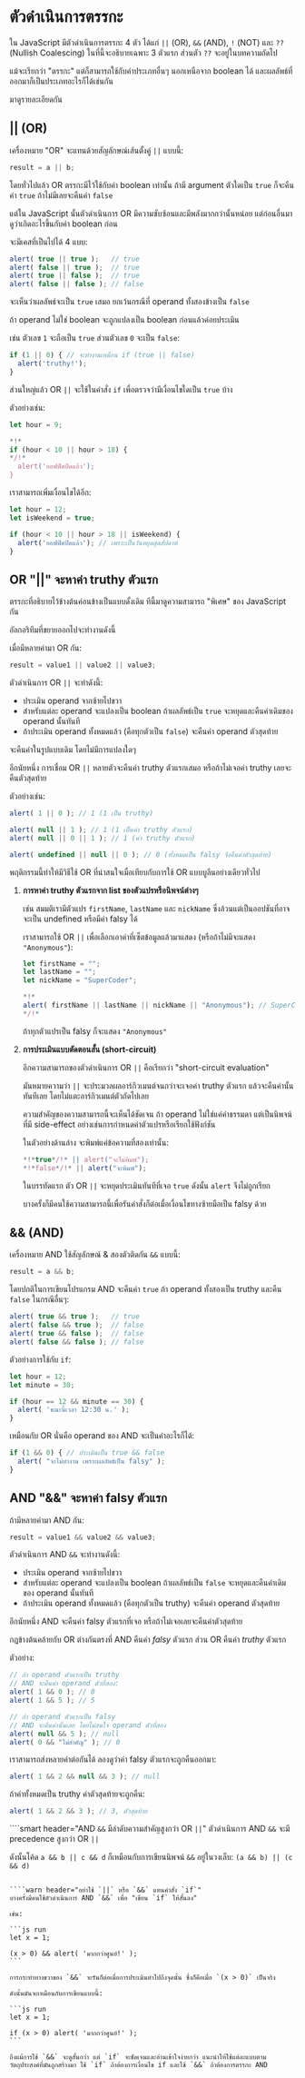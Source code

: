 # ตัวดำเนินการตรรกะ 

ใน JavaScript มีตัวดำเนินการตรรกะ 4 ตัว ได้แก่ `||` (OR), `&&` (AND), `!` (NOT) และ `??` (Nullish Coalescing) ในที่นี้จะอธิบายเฉพาะ 3 ตัวแรก ส่วนตัว `??` จะอยู่ในบทความถัดไป

แม้จะเรียกว่า "ตรรกะ" แต่ก็สามารถใช้กับค่าประเภทอื่นๆ นอกเหนือจาก boolean ได้ และผลลัพธ์ที่ออกมาก็เป็นประเภทอะไรก็ได้เช่นกัน

มาดูรายละเอียดกัน

## || (OR)

เครื่องหมาย "OR" จะแทนด้วยสัญลักษณ์เส้นตั้งคู่ `||` แบบนี้:

```js
result = a || b;
```

โดยทั่วไปแล้ว OR ตรรกะมีไว้ใช้กับค่า boolean เท่านั้น ถ้ามี argument ตัวใดเป็น `true` ก็จะคืนค่า `true` ถ้าไม่มีเลยจะคืนค่า `false`

แต่ใน JavaScript นั้นตัวดำเนินการ OR มีความซับซ้อนและมีพลังมากกว่านั้นหน่อย แต่ก่อนอื่นมาดูว่าเกิดอะไรขึ้นกับค่า boolean ก่อน

จะมีเคสที่เป็นไปได้ 4 แบบ:

```js run
alert( true || true );   // true
alert( false || true );  // true
alert( true || false );  // true
alert( false || false ); // false  
```

จะเห็นว่าผลลัพธ์จะเป็น `true` เสมอ ยกเว้นกรณีที่ operand ทั้งสองข้างเป็น `false`

ถ้า operand ไม่ใช่ boolean จะถูกแปลงเป็น boolean ก่อนแล้วค่อยประเมิน

เช่น ตัวเลข `1` จะถือเป็น `true` ส่วนตัวเลข `0` จะเป็น `false`:

```js run
if (1 || 0) { // จะทำงานเหมือน if (true || false)
  alert('truthy!');
}
```

ส่วนใหญ่แล้ว OR `||` จะใช้ในคำสั่ง `if` เพื่อตรวจว่ามีเงื่อนไขใดเป็น `true` บ้าง

ตัวอย่างเช่น:

```js run
let hour = 9;

*!*
if (hour < 10 || hour > 18) {
*/!*
  alert('ออฟฟิศปิดแล้ว');  
}
```

เราสามารถเพิ่มเงื่อนไขได้อีก:

```js run
let hour = 12;
let isWeekend = true;

if (hour < 10 || hour > 18 || isWeekend) {
  alert('ออฟฟิศปิดแล้ว'); // เพราะเป็นวันหยุดสุดสัปดาห์  
}
```

## OR "||" จะหาค่า truthy ตัวแรก

ตรรกะที่อธิบายไว้ข้างต้นค่อนข้างเป็นแบบดั้งเดิม ทีนี้มาดูความสามารถ "พิเศษ" ของ JavaScript กัน

อัลกอริทึมที่ขยายออกไปจะทำงานดังนี้

เมื่อมีหลายค่ามา OR กัน:

```js
result = value1 || value2 || value3;
```

ตัวดำเนินการ OR `||` จะทำดังนี้:

- ประเมิน operand จากซ้ายไปขวา
- สำหรับแต่ละ operand จะแปลงเป็น boolean ถ้าผลลัพธ์เป็น `true` จะหยุดและคืนค่าเดิมของ operand นั้นทันที
- ถ้าประเมิน operand ทั้งหมดแล้ว (คือทุกตัวเป็น `false`) จะคืนค่า operand ตัวสุดท้าย

จะคืนค่าในรูปแบบเดิม โดยไม่มีการแปลงใดๆ

อีกนัยหนึ่ง การเชื่อม OR `||` หลายตัวจะคืนค่า truthy ตัวแรกเสมอ หรือถ้าไม่เจอค่า truthy เลยจะคืนตัวสุดท้าย

ตัวอย่างเช่น:

```js run
alert( 1 || 0 ); // 1 (1 เป็น truthy)

alert( null || 1 ); // 1 (1 เป็นค่า truthy ตัวแรก)
alert( null || 0 || 1 ); // 1 (ค่า truthy ตัวแรก)

alert( undefined || null || 0 ); // 0 (ทั้งหมดเป็น falsy จึงคืนค่าตัวสุดท้าย)
```

พฤติกรรมนี้ทำให้มีวิธีใช้ OR ที่น่าสนใจเมื่อเทียบกับการใช้ OR แบบบูลีนอย่างเดียวทั่วไป

1. **การหาค่า truthy ตัวแรกจาก list ของตัวแปรหรือนิพจน์ต่างๆ**

   เช่น สมมติเรามีตัวแปร `firstName`, `lastName` และ `nickName` ซึ่งล้วนแต่เป็นออปชันที่อาจจะเป็น undefined หรือมีค่า falsy ได้

   เราสามารถใช้ OR `||` เพื่อเลือกเอาค่าที่เซ็ตข้อมูลแล้วมาแสดง (หรือถ้าไม่มีจะแสดง `"Anonymous"`):

   ```js run
   let firstName = "";
   let lastName = "";
   let nickName = "SuperCoder";

   *!*
   alert( firstName || lastName || nickName || "Anonymous"); // SuperCoder
   */!*
   ```

   ถ้าทุกตัวแปรเป็น falsy ก็จะแสดง `"Anonymous"`

2. **การประเมินแบบตัดตอนสั้น (short-circuit)**

   อีกความสามารถของตัวดำเนินการ OR `||` คือเรียกว่า "short-circuit evaluation" 
   
   มันหมายความว่า `||` จะประมวลผลอาร์กิวเมนต์จนกว่าจะเจอค่า truthy ตัวแรก แล้วจะคืนค่านั้นทันทีเลย โดยไม่แตะอาร์กิวเมนต์ตัวถัดไปเลย

   ความสำคัญของความสามารถนี้จะเห็นได้ชัดเจน ถ้า operand ไม่ใช่แค่ค่าธรรมดา แต่เป็นนิพจน์ที่มี side-effect อย่างเช่นการกำหนดค่าตัวแปรหรือเรียกใช้ฟังก์ชัน

   ในตัวอย่างด้านล่าง จะพิมพ์แค่ข้อความที่สองเท่านั้น:
   
   ```js run no-beautify
   *!*true*/!* || alert("จะไม่พิมพ์");
   *!*false*/!* || alert("จะพิมพ์");
   ```

   ในบรรทัดแรก ตัว OR `||` จะหยุดประเมินทันทีที่เจอ `true` ดังนั้น `alert` จึงไม่ถูกเรียก

   บางครั้งก็มีคนใช้ความสามารถนี้เพื่อรันคำสั่งก็ต่อเมื่อเงื่อนไขทางซ้ายมือเป็น falsy ด้วย

## && (AND)

เครื่องหมาย AND ใช้สัญลักษณ์ & สองตัวติดกัน `&&` แบบนี้:

```js
result = a && b;
```

โดยปกติในการเขียนโปรแกรม AND จะคืนค่า `true` ถ้า operand ทั้งสองเป็น truthy และคืน `false` ในกรณีอื่นๆ:

```js run
alert( true && true );   // true
alert( false && true );  // false
alert( true && false );  // false
alert( false && false ); // false
```

ตัวอย่างการใช้กับ `if`:

```js run
let hour = 12;
let minute = 30;

if (hour == 12 && minute == 30) {
  alert( 'ขณะนี้เวลา 12:30 น.' );
}  
```

เหมือนกับ OR นั่นคือ operand ของ AND จะเป็นค่าอะไรก็ได้:

```js run
if (1 && 0) { // ประเมินเป็น true && false
  alert( "จะไม่ทำงาน เพราะผลลัพธ์เป็น falsy" );
}
```

## AND "&&" จะหาค่า falsy ตัวแรก

ถ้ามีหลายค่ามา AND กัน:

```js
result = value1 && value2 && value3;
```

ตัวดำเนินการ AND `&&` จะทำงานดังนี้:

- ประเมิน operand จากซ้ายไปขวา
- สำหรับแต่ละ operand จะแปลงเป็น boolean ถ้าผลลัพธ์เป็น `false` จะหยุดและคืนค่าเดิมของ operand นั้นทันที
- ถ้าประเมิน operand ทั้งหมดแล้ว (คือทุกตัวเป็น truthy) จะคืนค่า operand ตัวสุดท้าย

อีกนัยหนึ่ง AND จะคืนค่า falsy ตัวแรกที่เจอ หรือถ้าไม่เจอเลยจะคืนค่าตัวสุดท้าย

กฎข้างต้นคล้ายกับ OR ต่างกันตรงที่ AND คืนค่า *falsy* ตัวแรก ส่วน OR คืนค่า *truthy* ตัวแรก

ตัวอย่าง:

```js run
// ถ้า operand ตัวแรกเป็น truthy
// AND จะคืนค่า operand ตัวที่สอง:
alert( 1 && 0 ); // 0
alert( 1 && 5 ); // 5

// ถ้า operand ตัวแรกเป็น falsy 
// AND จะคืนค่านั้นเลย โดยไม่สนใจ operand ตัวที่สอง
alert( null && 5 ); // null
alert( 0 && "ไม่สำคัญ" ); // 0
```

เราสามารถส่งหลายค่าต่อกันได้ ลองดูว่าค่า falsy ตัวแรกจะถูกคืนออกมา:

```js run
alert( 1 && 2 && null && 3 ); // null
```

ถ้าค่าทั้งหมดเป็น truthy ค่าตัวสุดท้ายจะถูกคืน:

```js run
alert( 1 && 2 && 3 ); // 3, ตัวสุดท้าย  
```

````smart header="AND `&&` มีลำดับความสำคัญสูงกว่า OR `||`"
ตัวดำเนินการ AND `&&` จะมี precedence สูงกว่า OR `||`

ดังนั้นโค้ด `a && b || c && d` ก็เหมือนกับการเขียนนิพจน์ `&&` อยู่ในวงเล็บ: `(a && b) || (c && d)`
````

````warn header="อย่าใช้ `||` หรือ `&&` แทนคำสั่ง `if`"
บางครั้งมีคนใช้ตัวดำเนินการ AND `&&` เพื่อ "เขียน `if` ให้สั้นลง"

เช่น:

```js run
let x = 1;

(x > 0) && alert( 'มากกว่าศูนย์!' );
```

การกระทำทางขวาของ `&&` จะรันก็ต่อเมื่อการประเมินทำไปถึงจุดนั้น ซึ่งก็คือเมื่อ `(x > 0)` เป็นจริง

ดังนั้นมันจะเหมือนกับการเขียนแบบนี้:

```js run
let x = 1;

if (x > 0) alert( 'มากกว่าศูนย์!' );  
```

ถึงแม้การใช้ `&&` จะดูสั้นกว่า แต่ `if` จะชัดเจนและอ่านเข้าใจง่ายกว่า แนะนำให้ใช้แต่ละแบบตามวัตถุประสงค์ที่มันถูกสร้างมา ใช้ `if` ถ้าต้องการเงื่อนไข if และใช้ `&&` ถ้าต้องการตรรกะ AND
````
